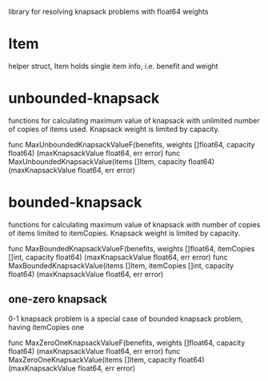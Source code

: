library for resolving knapsack problems with float64 weights

# Item
helper struct, Item holds single item info, i.e. benefit and weight

# unbounded-knapsack
functions for calculating maximum value of knapsack with unlimited number of copies of items used. Knapsack weight is limited by capacity.

func MaxUnboundedKnapsackValueF(benefits, weights []float64, capacity float64) (maxKnapsackValue float64, err error)
func MaxUnboundedKnapsackValue(items []Item, capacity float64) (maxKnapsackValue float64, err error)

# bounded-knapsack
functions for calculating maximum value of knapsack with number of copies of items limited to itemCopies. Knapsack weight is limited by capacity.

func MaxBoundedKnapsackValueF(benefits, weights []float64, itemCopies []int, capacity float64) (maxKnapsackValue float64, err error)
func MaxBoundedKnapsackValue(items []Item, itemCopies []int, capacity float64) (maxKnapsackValue float64, err error)

## one-zero knapsack
0-1 knapsack problem is a special case of bounded knapsack problem, having itemCopies one

func MaxZeroOneKnapsackValueF(benefits, weights []float64, capacity float64) (maxKnapsackValue float64, err error)
func MaxZeroOneKnapsackValue(items []Item, capacity float64) (maxKnapsackValue float64, err error)
